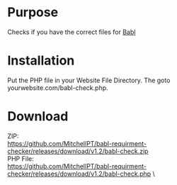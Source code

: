 # Purpose
Checks if you have the correct files for [Babl](https://www.gmodstore.com/market/view/babl-where-a-community-thrives)

# Installation
Put the PHP file in your Website File Directory. The goto yourwebsite.com/babl-check.php.

# Download
ZIP:\
https://github.com/MitchellPT/babl-requirment-checker/releases/download/v1.2/babl-check.zip \
PHP File:\
https://github.com/MitchellPT/babl-requirment-checker/releases/download/v1.2/babl-check.php \
